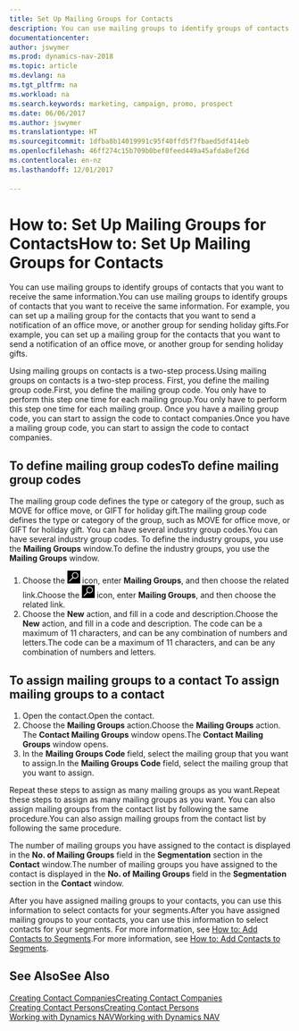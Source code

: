 ```yaml
---
title: Set Up Mailing Groups for Contacts
description: You can use mailing groups to identify groups of contacts that you want to receive the same information, for example, for a marketing campaign or promo.
documentationcenter: 
author: jswymer
ms.prod: dynamics-nav-2018
ms.topic: article
ms.devlang: na
ms.tgt_pltfrm: na
ms.workload: na
ms.search.keywords: marketing, campaign, promo, prospect
ms.date: 06/06/2017
ms.author: jswymer
ms.translationtype: HT
ms.sourcegitcommit: 1dfba8b14019991c95f40ffd5f7fbaed5df414eb
ms.openlocfilehash: 46ff274c15b709b0bef0feed449a45afda8ef26d
ms.contentlocale: en-nz
ms.lasthandoff: 12/01/2017

---
```

# <a name="how-to-set-up-mailing-groups-for-contacts"></a><span data-ttu-id="484ac-103">How to: Set Up Mailing Groups for Contacts</span><span class="sxs-lookup"><span data-stu-id="484ac-103">How to: Set Up Mailing Groups for Contacts</span></span>
<span data-ttu-id="484ac-104">You can use mailing groups to identify groups of contacts that you want to receive the same information.</span><span class="sxs-lookup"><span data-stu-id="484ac-104">You can use mailing groups to identify groups of contacts that you want to receive the same information.</span></span> <span data-ttu-id="484ac-105">For example, you can set up a mailing group for the contacts that you want to send a notification of an office move, or another group for sending holiday gifts.</span><span class="sxs-lookup"><span data-stu-id="484ac-105">For example, you can set up a mailing group for the contacts that you want to send a notification of an office move, or another group for sending holiday gifts.</span></span>

<span data-ttu-id="484ac-106">Using mailing groups on contacts is a two-step process.</span><span class="sxs-lookup"><span data-stu-id="484ac-106">Using mailing groups on contacts is a two-step process.</span></span> <span data-ttu-id="484ac-107">First, you define the mailing group code.</span><span class="sxs-lookup"><span data-stu-id="484ac-107">First, you define the mailing group code.</span></span> <span data-ttu-id="484ac-108">You only have to perform this step one time for each mailing group.</span><span class="sxs-lookup"><span data-stu-id="484ac-108">You only have to perform this step one time for each mailing group.</span></span> <span data-ttu-id="484ac-109">Once you have a mailing group code, you can start to assign the code to contact companies.</span><span class="sxs-lookup"><span data-stu-id="484ac-109">Once you have a mailing group code, you can start to assign the code to contact companies.</span></span>

## <a name="to-define-mailing-group-codes"></a><span data-ttu-id="484ac-110">To define mailing group codes</span><span class="sxs-lookup"><span data-stu-id="484ac-110">To define mailing group codes</span></span>
<span data-ttu-id="484ac-111">The mailing group code defines the type or category of the group, such as MOVE for office move, or GIFT for holiday gift.</span><span class="sxs-lookup"><span data-stu-id="484ac-111">The mailing group code defines the type or category of the group, such as MOVE for office move, or GIFT for holiday gift.</span></span> <span data-ttu-id="484ac-112">You can have several industry group codes.</span><span class="sxs-lookup"><span data-stu-id="484ac-112">You can have several industry group codes.</span></span> <span data-ttu-id="484ac-113">To define the industry groups, you use the **Mailing Groups** window.</span><span class="sxs-lookup"><span data-stu-id="484ac-113">To define the industry groups, you use the **Mailing Groups** window.</span></span>

1. <span data-ttu-id="484ac-114">Choose the ![Search for Page or Report](media/ui-search/search_small.png "Search for Page or Report icon") icon, enter **Mailing Groups**, and then choose the related link.</span><span class="sxs-lookup"><span data-stu-id="484ac-114">Choose the ![Search for Page or Report](media/ui-search/search_small.png "Search for Page or Report icon") icon, enter **Mailing Groups**, and then choose the related link.</span></span>
2. <span data-ttu-id="484ac-115">Choose the **New** action, and fill in a code and description.</span><span class="sxs-lookup"><span data-stu-id="484ac-115">Choose the **New** action, and fill in a code and description.</span></span> <span data-ttu-id="484ac-116">The code can be a maximum of 11 characters, and can be any combination of numbers and letters.</span><span class="sxs-lookup"><span data-stu-id="484ac-116">The code can be a maximum of 11 characters, and can be any combination of numbers and letters.</span></span>

## <span data-ttu-id="484ac-117"><a name="AssignMailGroupContact"></a> To assign mailing groups to a contact</span><span class="sxs-lookup"><span data-stu-id="484ac-117"><a name="AssignMailGroupContact"></a> To assign mailing groups to a contact</span></span>
1. <span data-ttu-id="484ac-118">Open the contact.</span><span class="sxs-lookup"><span data-stu-id="484ac-118">Open the contact.</span></span>
2. <span data-ttu-id="484ac-119">Choose the **Mailing Groups** action.</span><span class="sxs-lookup"><span data-stu-id="484ac-119">Choose the **Mailing Groups** action.</span></span> <span data-ttu-id="484ac-120">The **Contact Mailing Groups** window opens.</span><span class="sxs-lookup"><span data-stu-id="484ac-120">The **Contact Mailing Groups** window opens.</span></span>
3. <span data-ttu-id="484ac-121">In the **Mailing Groups Code** field, select the mailing group that you want to assign.</span><span class="sxs-lookup"><span data-stu-id="484ac-121">In the **Mailing Groups Code** field, select the mailing group that you want to assign.</span></span>

<span data-ttu-id="484ac-122">Repeat these steps to assign as many mailing groups as you want.</span><span class="sxs-lookup"><span data-stu-id="484ac-122">Repeat these steps to assign as many mailing groups as you want.</span></span> <span data-ttu-id="484ac-123">You can also assign mailing groups from the contact list by following the same procedure.</span><span class="sxs-lookup"><span data-stu-id="484ac-123">You can also assign mailing groups from the contact list by following the same procedure.</span></span>

<span data-ttu-id="484ac-124">The number of mailing groups you have assigned to the contact is displayed in the **No. of Mailing Groups** field in the **Segmentation** section in the **Contact** window.</span><span class="sxs-lookup"><span data-stu-id="484ac-124">The number of mailing groups you have assigned to the contact is displayed in the **No. of Mailing Groups** field in the **Segmentation** section in the **Contact** window.</span></span>

<span data-ttu-id="484ac-125">After you have assigned mailing groups to your contacts, you can use this information to select contacts for your segments.</span><span class="sxs-lookup"><span data-stu-id="484ac-125">After you have assigned mailing groups to your contacts, you can use this information to select contacts for your segments.</span></span> <span data-ttu-id="484ac-126">For more information, see [How to: Add Contacts to Segments](marketing-add-contact-segment.md).</span><span class="sxs-lookup"><span data-stu-id="484ac-126">For more information, see [How to: Add Contacts to Segments](marketing-add-contact-segment.md).</span></span>

## <a name="see-also"></a><span data-ttu-id="484ac-127">See Also</span><span class="sxs-lookup"><span data-stu-id="484ac-127">See Also</span></span>
[<span data-ttu-id="484ac-128">Creating Contact Companies</span><span class="sxs-lookup"><span data-stu-id="484ac-128">Creating Contact Companies</span></span>](marketing-create-contact-companies.md)  
[<span data-ttu-id="484ac-129">Creating Contact Persons</span><span class="sxs-lookup"><span data-stu-id="484ac-129">Creating Contact Persons</span></span>](marketing-create-contact-persons.md)  
[<span data-ttu-id="484ac-130">Working with Dynamics NAV</span><span class="sxs-lookup"><span data-stu-id="484ac-130">Working with Dynamics NAV</span></span>](ui-work-product.md)

